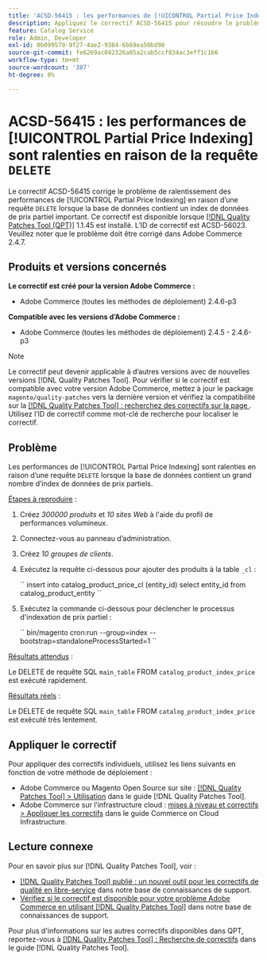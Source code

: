 ```yaml
---
title: 'ACSD-56415 : les performances de [!UICONTROL Partial Price Indexing] ralenties en raison de la requête "DELETE"'
description: Appliquez le correctif ACSD-56415 pour résoudre le problème Adobe Commerce où les performances de [!UICONTROL Partial Price Indexing] sont ralenties en raison d’une requête "DELETE" lorsque la base de données contient un grand nombre de données de prix partielles à indexer.
feature: Catalog Service
role: Admin, Developer
exl-id: 0b099570-9f27-4ae2-9384-6b69ea50bd98
source-git-commit: fe6269ac042326a85a2cab5ccf834ac3eff1c166
workflow-type: tm+mt
source-wordcount: '387'
ht-degree: 0%

---
```


# ACSD-56415 : les performances de [!UICONTROL Partial Price Indexing] sont ralenties en raison de la requête `DELETE`

Le correctif ACSD-56415 corrige le problème de ralentissement des performances de [!UICONTROL Partial Price Indexing] en raison d’une requête `DELETE` lorsque la base de données contient un index de données de prix partiel important. Ce correctif est disponible lorsque [[!DNL Quality Patches Tool (QPT)]](/help/announcements/adobe-commerce-announcements/magento-quality-patches-released-new-tool-to-self-serve-quality-patches.md) 1.1.45 est installé. L’ID de correctif est ACSD-56023. Veuillez noter que le problème doit être corrigé dans Adobe Commerce 2.4.7.

## Produits et versions concernés

**Le correctif est créé pour la version Adobe Commerce :**

* Adobe Commerce (toutes les méthodes de déploiement) 2.4.6-p3

**Compatible avec les versions d’Adobe Commerce :**

* Adobe Commerce (toutes les méthodes de déploiement) 2.4.5 - 2.4.6-p3

>[!NOTE]
>
>Le correctif peut devenir applicable à d’autres versions avec de nouvelles versions [!DNL Quality Patches Tool]. Pour vérifier si le correctif est compatible avec votre version Adobe Commerce, mettez à jour le package `magento/quality-patches` vers la dernière version et vérifiez la compatibilité sur la [[!DNL Quality Patches Tool] : recherchez des correctifs sur la page ](https://experienceleague.adobe.com/tools/commerce-quality-patches/index.html). Utilisez l’ID de correctif comme mot-clé de recherche pour localiser le correctif.

## Problème

Les performances de [!UICONTROL Partial Price Indexing] sont ralenties en raison d’une requête `DELETE` lorsque la base de données contient un grand nombre d’index de données de prix partiels.

<u>Étapes à reproduire</u> :

1. Créez *300000 produits* et *10 sites Web* à l&#39;aide du profil de performances volumineux.
1. Connectez-vous au panneau d’administration.
1. Créez *10 groupes de clients*.
1. Exécutez la requête ci-dessous pour ajouter des produits à la table `_cl` :

   &grave;&grave;
    insert into catalog_product_price_cl (entity_id) select entity_id from catalog_product_entity
 &grave;&grave;

1. Exécutez la commande ci-dessous pour déclencher le processus d&#39;indexation de prix partiel :

   &grave;&grave;
    bin/magento cron:run --group=index --bootstrap=standaloneProcessStarted=1
 &grave;&grave;

<u>Résultats attendus</u> :

Le DELETE de requête SQL `main_table` FROM `catalog_product_index_price` est exécuté rapidement.

<u>Résultats réels</u> :

Le DELETE de requête SQL `main_table` FROM `catalog_product_index_price` est exécuté très lentement.

## Appliquer le correctif

Pour appliquer des correctifs individuels, utilisez les liens suivants en fonction de votre méthode de déploiement :

* Adobe Commerce ou Magento Open Source sur site : [[!DNL Quality Patches Tool] > Utilisation](https://experienceleague.adobe.com/docs/commerce-operations/tools/quality-patches-tool/usage.html) dans le guide [!DNL Quality Patches Tool].
* Adobe Commerce sur l’infrastructure cloud : [mises à niveau et correctifs > Appliquer les correctifs](https://experienceleague.adobe.com/docs/commerce-cloud-service/user-guide/develop/upgrade/apply-patches.html) dans le guide Commerce on Cloud Infrastructure.

## Lecture connexe

Pour en savoir plus sur [!DNL Quality Patches Tool], voir :

* [[!DNL Quality Patches Tool] publié : un nouvel outil pour les correctifs de qualité en libre-service](/help/announcements/adobe-commerce-announcements/magento-quality-patches-released-new-tool-to-self-serve-quality-patches.md) dans notre base de connaissances de support.
* [Vérifiez si le correctif est disponible pour votre problème Adobe Commerce en utilisant  [!DNL Quality Patches Tool]](/help/support-tools/patches-available-in-qpt-tool/check-patch-for-magento-issue-with-magento-quality-patches.md) dans notre base de connaissances de support.

Pour plus d&#39;informations sur les autres correctifs disponibles dans QPT, reportez-vous à [[!DNL Quality Patches Tool] : Recherche de correctifs](https://experienceleague.adobe.com/tools/commerce-quality-patches/index.html) dans le guide [!DNL Quality Patches Tool].
